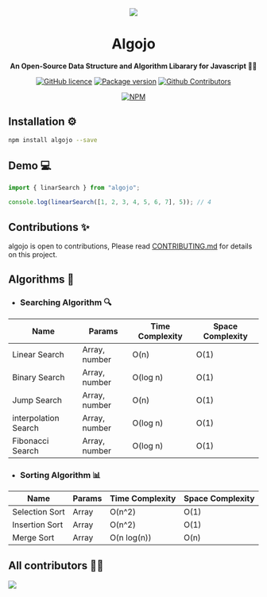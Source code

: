 <div align="center">
<img src="https://github.com/Ukhang/algojo/assets/94834060/6ec1c1c3-3964-449e-9e13-7205ac24518c"/>
<h1 align="center">Algojo</h1>
</div>

<p align="center">
  <strong>An Open-Source Data Structure and Algorithm Libarary for Javascript 👩‍💻</strong>
</p>

<div align="center">
  
  [![GitHub licence](https://img.shields.io/github/license/Ukhang/algojo)](https://github.com/Ukhang/algojo/blob/main/LICENSE)
  [![Package version](https://img.shields.io/github/package-json/v/Ukhang/algojo)](https://www.npmjs.com/package/algojo)
  [![Github Contributors](https://img.shields.io/github/contributors/Ukhang/algojo?color=green)](https://github.com/Ukhang/algojo/graphs/contributors)
  
  [![NPM](https://nodei.co/npm/algojo.png)](https://nodei.co/npm/algojo)
  
</div>

## Installation ⚙️

```bash 
npm install algojo --save
```

## Demo 💻
```js
import { linarSearch } from "algojo";

console.log(linearSearch([1, 2, 3, 4, 5, 6, 7], 5)); // 4
```

## Contributions ✨
algojo is open to contributions, Please read [CONTRIBUTING.md](https://github.com/Ukhang/algojo/blob/main/CONTRIBUTING.md) for details on this project.

## Algorithms 🧠
- ### Searching Algorithm 🔍
| Name | Params | Time Complexity | Space Complexity |
|---|---|---|---|
| Linear Search | Array, number | O(n) | O(1) |
| Binary Search | Array, number | O(log n) | O(1) |
| Jump Search | Array, number | O(n) | O(1) |
| interpolation Search | Array, number | O(log n) | O(1) |
| Fibonacci Search | Array, number | O(log n) | O(1) |

- ### Sorting Algorithm 📊
| Name | Params | Time Complexity | Space Complexity |
|---|---|---|---|
| Selection Sort | Array | O(n^2) | O(1) |
| Insertion Sort | Array | O(n^2) | O(1) |
| Merge Sort | Array | O(n log(n)) | O(n) |

## All contributors 👨‍💻
<a href="https://github.com/Ukhang/algojo/graphs/contributors">
  <img src="https://contrib.rocks/image?repo=Ukhang/algojo"/>
</a>
